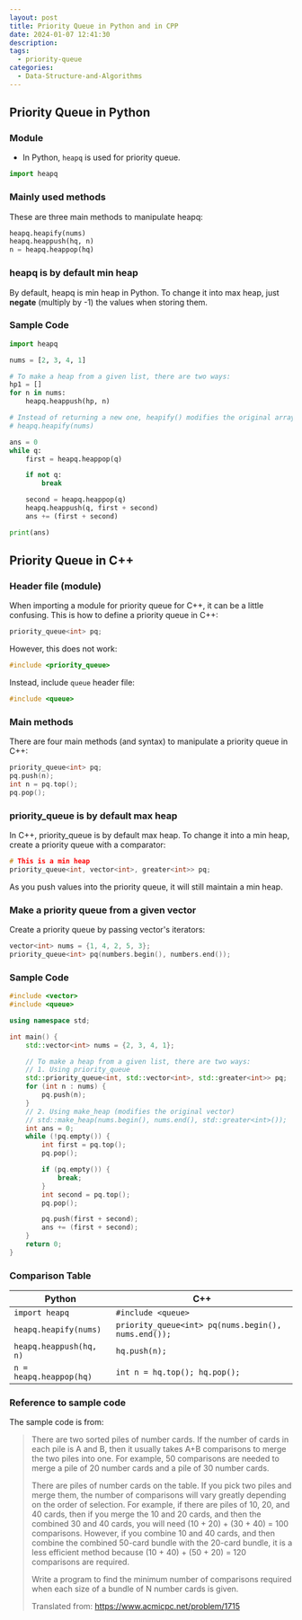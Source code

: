 ```yaml
---
layout: post
title: Priority Queue in Python and in CPP
date: 2024-01-07 12:41:30
description:
tags:
  - priority-queue
categories:
  - Data-Structure-and-Algorithms
---
```


## Priority Queue in Python

### Module

- In Python, `heapq` is used for priority queue.

```python
import heapq
```

### Mainly used methods

These are three main methods to manipulate heapq:

```python
heapq.heapify(nums)
heapq.heappush(hq, n)
n = heapq.heappop(hq)
```

### heapq is by default min heap

By default, heapq is min heap in Python.
To change it into max heap, just **negate** (multiply by -1) the values when storing them.

### Sample Code

```python
import heapq

nums = [2, 3, 4, 1]

# To make a heap from a given list, there are two ways:
hp1 = []
for n in nums:
	heapq.heappush(hp, n)

# Instead of returning a new one, heapify() modifies the original array (nums) into a heap
# heapq.heapify(nums)

ans = 0
while q:
    first = heapq.heappop(q)

    if not q:
        break

    second = heapq.heappop(q)
    heapq.heappush(q, first + second)
    ans += (first + second)

print(ans)
```

## Priority Queue in C++

### Header file (module)

When importing a module for priority queue for C++, it can be a little confusing.
This is how to define a priority queue in C++:

```cpp
priority_queue<int> pq;
```

However, this does not work:

```cpp
#include <priority_queue>
```

Instead, include `queue` header file:

```cpp
#include <queue>
```

### Main methods

There are four main methods (and syntax) to manipulate a priority queue in C++:

```cpp
priority_queue<int> pq;
pq.push(n);
int n = pq.top();
pq.pop();
```

### priority_queue is by default max heap

In C++, priority_queue is by default max heap.
To change it into a min heap, create a priority queue with a comparator:

```cpp
# This is a min heap
priority_queue<int, vector<int>, greater<int>> pq;
```

As you push values into the priority queue, it will still maintain a min heap.

### Make a priority queue from a given vector

Create a priority queue by passing vector's iterators:

```cpp
vector<int> nums = {1, 4, 2, 5, 3};
priority_queue<int> pq(numbers.begin(), numbers.end());
```

### Sample Code

```cpp
#include <vector>
#include <queue>

using namespace std;

int main() {
    std::vector<int> nums = {2, 3, 4, 1};

    // To make a heap from a given list, there are two ways:
    // 1. Using priority_queue
    std::priority_queue<int, std::vector<int>, std::greater<int>> pq;
    for (int n : nums) {
        pq.push(n);
    }
    // 2. Using make_heap (modifies the original vector)
    // std::make_heap(nums.begin(), nums.end(), std::greater<int>());
    int ans = 0;
    while (!pq.empty()) {
        int first = pq.top();
        pq.pop();

        if (pq.empty()) {
            break;
        }
        int second = pq.top();
        pq.pop();

        pq.push(first + second);
        ans += (first + second);
    }
    return 0;
}
```

### Comparison Table

| Python                  | C++                                                 |
| ----------------------- | --------------------------------------------------- |
| `import heapq`          | `#include <queue>`                                  |
| `heapq.heapify(nums)`   | `priority_queue<int> pq(nums.begin(), nums.end());` |
| `heapq.heappush(hq, n)` | `hq.push(n);`                                       |
| `n = heapq.heappop(hq)` | `int n = hq.top(); hq.pop();`                       |

### Reference to sample code

The sample code is from:

> There are two sorted piles of number cards. If the number of cards in each pile is A and B, then it usually takes A+B comparisons to merge the two piles into one. For example, 50 comparisons are needed to merge a pile of 20 number cards and a pile of 30 number cards.
>
> There are piles of number cards on the table. If you pick two piles and merge them, the number of comparisons will vary greatly depending on the order of selection. For example, if there are piles of 10, 20, and 40 cards, then if you merge the 10 and 20 cards, and then the combined 30 and 40 cards, you will need (10 + 20) + (30 + 40) = 100 comparisons. However, if you combine 10 and 40 cards, and then combine the combined 50-card bundle with the 20-card bundle, it is a less efficient method because (10 + 40) + (50 + 20) = 120 comparisons are required.
>
> Write a program to find the minimum number of comparisons required when each size of a bundle of N number cards is given.
>
> Translated from: https://www.acmicpc.net/problem/1715
